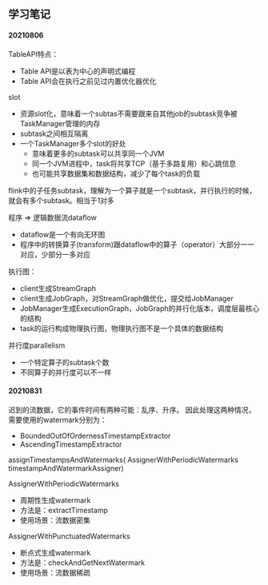 ## 学习笔记

#### 20210806
TableAPI特点：
- Table API是以表为中心的声明式编程
- Table API会在执行之前见过内置优化器优化

slot
- 资源slot化，意味着一个subtas不需要跟来自其他job的subtask竞争被TaskManager管理的内存
- subtask之间相互隔离
- 一个TaskManager多个slot的好处
    - 意味着更多的subtask可以共享同一个JVM
    - 同一个JVM进程中，task将共享TCP（基于多路复用）和心跳信息
    - 也可能共享数据集和数据结构，减少了每个task的负载

flink中的子任务subtask，理解为一个算子就是一个subtask，并行执行的时候，就会有多个subtask。相当于1对多

程序 => 逻辑数据流dataflow
- dataflow是一个有向无环图
- 程序中的转换算子(transform)跟dataflow中的算子（operator）大部分一一对应，少部分一多对应

执行图：
- client生成StreamGraph
- client生成JobGraph，对StreamGraph做优化，提交给JobManager
- JobManager生成ExecutionGraph，JobGraph的并行化版本，调度层最核心的结构
- task的运行构成物理执行图，物理执行图不是一个具体的数据结构

并行度parallelism
- 一个特定算子的subtask个数
- 不同算子的并行度可以不一样


#### 20210831

迟到的流数据，它的事件时间有两种可能：乱序、升序。
因此处理这两种情况，需要使用的watermark分别为：
- BoundedOutOfOrdernessTimestampExtractor
- AscendingTimestampExtractor

assignTimestampsAndWatermarks(
	AssignerWithPeriodicWatermarks<T> timestampAndWatermarkAssigner)

AssignerWithPeriodicWatermarks
- 周期性生成watermark
- 方法是：extractTimestamp
- 使用场景：流数据密集

AssignerWithPunctuatedWatermarks
- 断点式生成watermark
- 方法是：checkAndGetNextWatermark
- 使用场景：流数据稀疏

